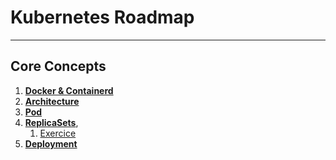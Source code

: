 # Kubernetes Roadmap

***

## Core Concepts
1. **[Docker & Containerd](core-concepts/README-docker-containerd.md)**
2. **[Architecture](core-concepts/README-architecture.md)**
3. **[Pod](core-concepts/pod/README.md)**
4. **[ReplicaSets](core-concepts/replicaSets/README.md)**, 
   1. [Exercice](core-concepts/replicaSets/exercices/README.md)
5. **[Deployment](core-concepts/deployment/README.md)**

